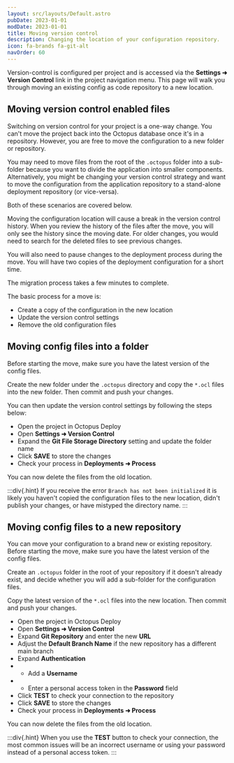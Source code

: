 ```yaml
---
layout: src/layouts/Default.astro
pubDate: 2023-01-01
modDate: 2023-01-01
title: Moving version control
description: Changing the location of your configuration repository.
icon: fa-brands fa-git-alt 
navOrder: 60
---
```


Version-control is configured per project and is accessed via the **Settings ➜ Version Control** link in the project navigation menu. This page will walk you through moving an existing config as code repository to a new location.

## Moving version control enabled files

Switching on version control for your project is a one-way change. You can't move the project back into the Octopus database once it's in a repository. However, you are free to move the configuration to a new folder or repository.

You may need to move files from the root of the `.octopus` folder into a sub-folder because you want to divide the application into smaller components. Alternatively, you might be changing your version control strategy and want to move the configuration from the application repository to a stand-alone deployment repository (or vice-versa).

Both of these scenarios are covered below.

Moving the configuration location will cause a break in the version control history. When you review the history of the files after the move, you will only see the history since the moving date. For older changes, you would need to search for the deleted files to see previous changes.

You will also need to pause changes to the deployment process during the move. You will have two copies of the deployment configuration for a short time.

The migration process takes a few minutes to complete.

The basic process for a move is:

- Create a copy of the configuration in the new location
- Update the version control settings
- Remove the old configuration files

## Moving config files into a folder

Before starting the move, make sure you have the latest version of the config files.

Create the new folder under the `.octopus` directory and copy the `*.ocl` files into the new folder. Then commit and push your changes.

You can then update the version control settings by following the steps below:

- Open the project in Octopus Deploy
- Open **Settings ➜ Version Control**
- Expand the **Git File Storage Directory** setting and update the folder name
- Click **SAVE** to store the changes
- Check your process in **Deployments ➜ Process**

You can now delete the files from the old location.

:::div{.hint}
If you receive the error `Branch has not been initialized` it is likely you haven't copied the configuration files to the new location, didn't publish your changes, or have mistyped the directory name.
:::

## Moving config files to a new repository

You can move your configuration to a brand new or existing repository. Before starting the move, make sure you have the latest version of the config files.

Create an `.octopus` folder in the root of your repository if it doesn't already exist, and decide whether you will add a sub-folder for the configuration files.

Copy the latest version of the `*.ocl` files into the new location. Then commit and push your changes.

- Open the project in Octopus Deploy
- Open **Settings ➜ Version Control**
- Expand **Git Repository** and enter the new **URL**
- Adjust the **Default Branch Name** if the new repository has a different main branch
- Expand **Authentication**
- - Add a **Username**
- - Enter a personal access token in the **Password** field
- Click **TEST** to check your connection to the repository
- Click **SAVE** to store the changes
- Check your process in **Deployments ➜ Process**

You can now delete the files from the old location.

:::div{.hint}
When you use the **TEST** button to check your connection, the most common issues will be an incorrect username or using your password instead of a personal access token.
:::